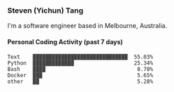 ### Steven (Yichun) Tang

I'm a software engineer based in Melbourne, Australia.

#### Personal Coding Activity (past 7 days)
```
Text    ▓▓▓▓▓▓▓▓▓▓▓▓▓▓▓▓▓▓▓▓▓▓▓▓▓▓▓▓▓▓  55.03%
Python  ▓▓▓▓▓▓▓▓▓▓▓▓▓                   25.34%
Bash    ▓▓▓▓                             8.70%
Docker  ▓▓▓                              5.65%
other   ▓▓                               5.28%
```
